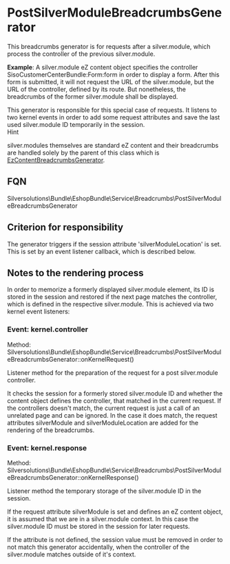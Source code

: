 # PostSilverModuleBreadcrumbsGenerator

This breadcrumbs generator is for requests after a silver.module, which process the controller of the previous silver.module.

**Example**: A silver.module eZ content object specifies the controller SisoCustomerCenterBundle:Form:form in order to display a form. After this form is submitted, it will not request the URL of the silver.module, but the URL of the controller, defined by its route. But nonetheless, the breadcrumbs of the former silver.module shall be displayed. 

This generator is responsible for this special case of requests. It listens to two kernel events in order to add some request attributes and save the last used silver.module ID temporarily in the session.  
Hint

silver.modules themselves are standard eZ content and their breadcrumbs are handled solely by the parent of this class which is [EzContentBreadcrumbsGenerator](EzContentBreadcrumbsGenerator_23560916.html).

## FQN

Silversolutions\Bundle\EshopBundle\Service\Breadcrumbs\PostSilverModuleBreadcrumbsGenerator

## Criterion for responsibility

The generator triggers if the session attribute 'silverModuleLocation' is set. This is set by an event listener callback, which is described below.

## Notes to the rendering process

In order to memorize a formerly displayed silver.module element, its ID is stored in the session and restored if the next page matches the controller, which is defined in the respective silver.module. This is achieved via two kernel event listeners:

### Event: kernel.controller

Method: Silversolutions\Bundle\EshopBundle\Service\Breadcrumbs\PostSilverModuleBreadcrumbsGenerator::onKernelRequest()

Listener method for the preparation of the request for a post silver.module controller.

It checks the session for a formerly stored silver.module ID and whether the content object defines the controller, that matched in the current request. If the controllers doesn't match, the current request is just a call of an unrelated page and can be ignored. In the case it does match, the request attributes silverModule and silverModuleLocation are added for the rendering of the breadcrumbs.

### Event: kernel.response

Method: Silversolutions\Bundle\EshopBundle\Service\Breadcrumbs\PostSilverModuleBreadcrumbsGenerator::onKernelResponse()

Listener method the temporary storage of the silver.module ID in the session.

If the request attribute silverModule is set and defines an eZ content object, it is assumed that we are in a silver.module context. In this case the silver.module ID must be stored in the session for later requests.

If the attribute is not defined, the session value must be removed in order to not match this generator accidentally, when the controller of the silver.module matches outside of it's context.
